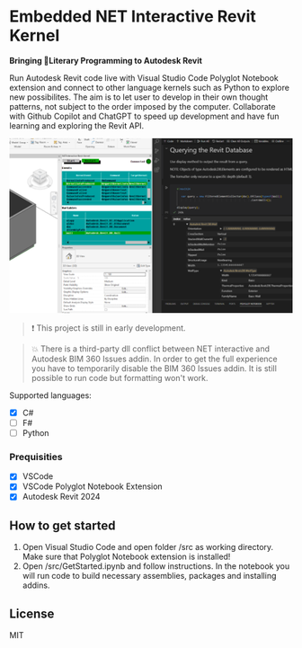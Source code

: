 # Embedded NET Interactive Revit Kernel
**Bringing 📜Literary Programming to Autodesk Revit**

Run Autodesk Revit code live with Visual Studio Code Polyglot Notebook extension and connect to other language kernels such as Python to explore new possibilites. The aim is to let user to develop in their own thought patterns, not subject to the order imposed by the computer. Collaborate with Github Copilot and ChatGPT to speed up development and have fun learning and exploring the Revit API.

![](./samples/screenshot.png)

> ❗  This project is still in early development.

> 💥 There is a third-party dll conflict between NET interactive and Autodesk BIM 360 Issues addin. In order to get the full experience you have to temporarily disable the BIM 360 Issues addin. It is still possible to run code but formatting won't work.

Supported languages:
- [x] C#
- [ ] F#
- [ ] Python

### Prequisities
- [x] VSCode
- [x] VSCode Polyglot Notebook Extension
- [x] Autodesk Revit 2024

## How to get started

1. Open Visual Studio Code and open folder /src as working directory. Make sure that Polyglot Notebook extension is installed!
2. Open /src/GetStarted.ipynb and follow instructions. In the notebook you will run code to build necessary assemblies, packages and installing addins.

## License

MIT